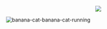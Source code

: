 <p align="center">
  <img src="https://github.com/user-attachments/assets/ccbc5241-1f22-4ae2-aba4-952e1383b8d9">
</p>

![banana-cat-banana-cat-running](https://github.com/user-attachments/assets/28c4bf81-aa11-42e2-b566-0ddb118f9a19)
